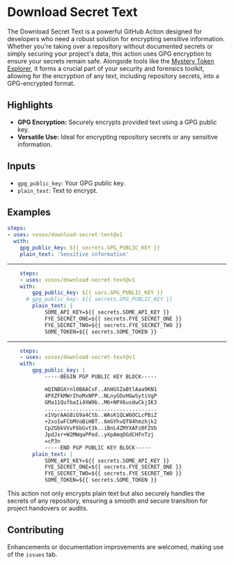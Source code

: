 # Download Secret Text

The Download Secret Text is a powerful GitHub Action designed for developers who need a robust solution for encrypting sensitive information. Whether you're taking over a repository without documented secrets or simply securing your project's data, this action uses GPG encryption to ensure your secrets remain safe. Alongside tools like the [Mystery Token Explorer](https://github.com/marketplace/actions/mystery-token-explorer), it forms a crucial part of your security and forensics toolkit, allowing for the encryption of any text, including repository secrets, into a GPG-encrypted format.

## Highlights
- **GPG Encryption:** Securely encrypts provided text using a GPG public key.
- **Versatile Use:** Ideal for encrypting repository secrets or any sensitive information.

## Inputs
- `gpg_public_key`: Your GPG public key.
- `plain_text`: Text to encrypt.

## Examples
```yaml
steps:
- uses: vosos/download-secret-text@v1
  with:
    gpg_public_key: ${{ secrets.GPG_PUBLIC_KEY }}
    plain_text: 'Sensitive information'
```
---
```yaml
    steps:
    - uses: vosos/download-secret-text@v1
    with:
        gpg_public_key: ${{ vars.GPG_PUBLIC_KEY }}
      # gpg_public_key: ${{ secrets.GPG_PUBLIC_KEY }}
        plain_text: |
            SOME_API_KEY=${{ secrets.SOME_API_KEY }}
            FYE_SECRET_ONE=${{ secrets.FYE_SECRET_ONE }}
            FYE_SECRET_TWO=${{ secrets.FYE_SECRET_TWO }}
            SOME_TOKEN=${{ secrets.SOME_TOKEN }}
```
---
```yaml
    steps:
    - uses: vosos/download-secret-text@v1
    with:
        gpg_public_key: |
            -----BEGIN PGP PUBLIC KEY BLOCK-----

            mQINBGXrnl0BAACsF..AhHGSZaBtlAaa9KN1
            4PXZFkMWrIhoMxNPP..NLnyGOvHGwSytiVgP
            GMa11QufbaIi4XW9b..M6+NPX6usdwCkjIK3
            ....................................
            x1VprAAG8iG9a4Ctb..WAsK1QLW6OCLcPBiZ
            +2xoIwFCbMVoBiHBT..6mGYhvQT84hmzhjk2
            Cp2GbkVVvF6bGvt3k..iBnL4ZMYXAFz0FZVb
            JpdJsr+W2MWqaPPod..yXpAmqOGdCHFnTzj
            =cP3n
            -----END PGP PUBLIC KEY BLOCK-----
        plain_text: |
            SOME_API_KEY=${{ secrets.SOME_API_KEY }}
            FYE_SECRET_ONE=${{ secrets.FYE_SECRET_ONE }}
            FYE_SECRET_TWO=${{ secrets.FYE_SECRET_TWO }}
            SOME_TOKEN=${{ secrets.SOME_TOKEN }}
```

This action not only encrypts plain text but also securely handles the secrets of any repository, ensuring a smooth and secure transition for project handovers or audits.

## Contributing
Enhancements or documentation improvements are welcomed, making use of the `issues` tab.

